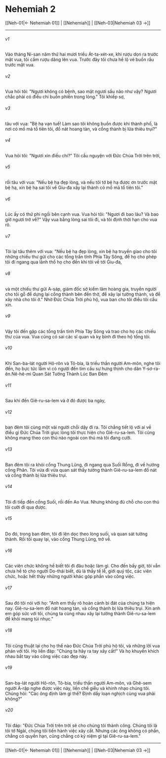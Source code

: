 # Nehemiah 2

[[Neh-01|← Nehemiah 01]] | [[Nehemiah]] | [[Neh-03|Nehemiah 03 →]]
***



###### v1 
Vào tháng Ni-san năm thứ hai mươi triều Át-ta-xét-xe, khi rượu dọn ra trước mặt vua, tôi cầm rượu dâng lên vua. Trước đây tôi chưa hề lộ vẻ buồn rầu trước mặt vua. 

###### v2 
Vua hỏi tôi: "Ngươi không có bệnh, sao mặt ngươi sầu não như vậy? Ngươi chắc phải có điều chi buồn phiền trong lòng." Tôi khiếp sợ, 

###### v3 
tâu với vua: "Bệ hạ vạn tuế! Làm sao tôi không buồn được khi thành phố, là nơi có mồ mả tổ tiên tôi, đổ nát hoang tàn, và cổng thành bị lửa thiêu trụi?" 

###### v4 
Vua hỏi tôi: "Ngươi xin điều chi?" Tôi cầu nguyện với Đức Chúa Trời trên trời, 

###### v5 
rồi tâu với vua: "Nếu bệ hạ đẹp lòng, và nếu tôi tớ bệ hạ được ơn trước mặt bệ hạ, xin bệ hạ sai tôi về Giu-đa xây lại thành có mồ mả tổ tiên tôi." 

###### v6 
Lúc ấy có thứ phi ngồi bên cạnh vua. Vua hỏi tôi: "Ngươi đi bao lâu? Và bao giờ ngươi trở về?" Vậy vua bằng lòng sai tôi đi, và tôi định thời hạn cho vua rõ. 

###### v7 
Tôi lại tâu thêm với vua: "Nếu bệ hạ đẹp lòng, xin bệ hạ truyền giao cho tôi những chiếu thư gửi cho các tổng trấn tỉnh Phía Tây Sông, để họ cho phép tôi đi ngang qua lãnh thổ họ cho đến khi tôi về tới Giu-đa, 

###### v8 
và một chiếu thư gửi A-sáp, giám đốc sở kiểm lâm hoàng gia, truyền người cho tôi gỗ để dựng lại cổng thành bên đền thờ, để xây lại tường thành, và để xây nhà cho tôi ở." Nhờ Đức Chúa Trời phù hộ, vua ban cho tôi điều tôi cầu xin. 

###### v9 
Vậy tôi đến gặp các tổng trấn tỉnh Phía Tây Sông và trao cho họ các chiếu thư của vua. Vua cũng có sai các sĩ quan và kỵ binh đi theo hộ tống tôi. 

###### v10 
Khi San-ba-lát người Hô-rôn và Tô-bia, là triều thần người Am-môn, nghe tôi đến, họ bực tức lắm vì có người đến tìm cầu sự hưng thịnh cho dân Y-sơ-ra-ên.Nê-hê-mi Quan Sát Tường Thành Lúc Ban Đêm 

###### v11 
Sau khi đến Giê-ru-sa-lem và ở đó được ba ngày, 

###### v12 
ban đêm tôi cùng một vài người chỗi dậy đi ra. Tôi chẳng tiết lộ với ai về điều gì Đức Chúa Trời giục lòng tôi thực hiện cho Giê-ru-sa-lem. Tôi cũng không mang theo con thú nào ngoài con thú mà tôi đang cưỡi. 

###### v13 
Ban đêm tôi ra khỏi cổng Thung Lũng, đi ngang qua Suối Rồng, đi về hướng cổng Phân. Tôi vừa đi vừa quan sát thấy tường thành Giê-ru-sa-lem đổ nát và cổng thành bị lửa thiêu trụi. 

###### v14 
Tôi đi tiếp đến cổng Suối, rồi đến Ao Vua. Nhưng không đủ chỗ cho con thú tôi cưỡi đi qua được. 

###### v15 
Do đó, trong ban đêm, tôi đi lên dọc theo lòng suối, và quan sát tường thành. Rồi tôi quay lại, vào cổng Thung Lũng, trở về. 

###### v16 
Các viên chức không hề biết tôi đi đâu hoặc làm gì. Cho đến bấy giờ, tôi vẫn chưa hề tỏ cho người Do-thái biết, dù là thầy tế lễ, giới quý tộc, các viên chức, hoặc hết thảy những người khác góp phần vào công việc. 

###### v17 
Sau đó tôi nói với họ: "Anh em thấy rõ hoàn cảnh bi đát của chúng ta hiện nay. Giê-ru-sa-lem đổ nát hoang tàn, và cổng thành bị lửa thiêu trụi. Xin anh em góp sức với tôi, chúng ta cùng nhau xây lại tường thành Giê-ru-sa-lem để khỏi mang tủi nhục." 

###### v18 
Tôi cũng thuật lại cho họ thể nào Đức Chúa Trời phù hộ tôi, và những lời vua phán với tôi. Họ liền đáp: "Chúng ta hãy ra tay xây cất!" Và họ khuyến khích nhau bắt tay vào công việc cao đẹp này. 

###### v19 
San-ba-lát người Hô-rôn, Tô-bia, triều thần người Am-môn, và Ghê-sem người Ả-rập nghe được việc này, liền chế giễu và khinh nhạo chúng tôi. Chúng hỏi: "Các ông định làm gì thế? Định dấy loạn nghịch cùng vua phải không?" 

###### v20 
Tôi đáp: "Đức Chúa Trời trên trời sẽ cho chúng tôi thành công. Chúng tôi là tôi tớ Ngài, chúng tôi tiến hành việc xây cất. Nhưng các ông không có phần, chẳng có quyền hạn, cũng chẳng có kỷ niệm gì tại Giê-ru-sa-lem."

***
[[Neh-01|← Nehemiah 01]] | [[Nehemiah]] | [[Neh-03|Nehemiah 03 →]]
